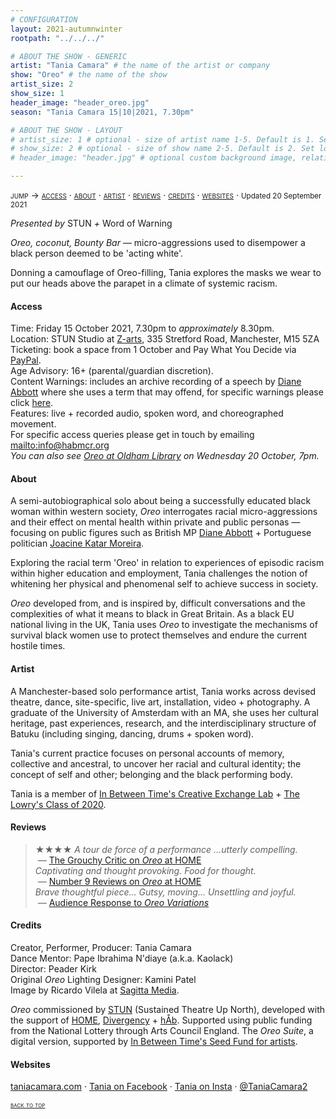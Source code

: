 ```yaml
---
# CONFIGURATION
layout: 2021-autumnwinter
rootpath: "../../../"

# ABOUT THE SHOW - GENERIC
artist: "Tania Camara" # the name of the artist or company
show: "Oreo" # the name of the show
artist_size: 2
show_size: 1
header_image: "header_oreo.jpg"    
season: "Tania Camara 15|10|2021, 7.30pm"

# ABOUT THE SHOW - LAYOUT
# artist_size: 1 # optional - size of artist name 1-5. Default is 1. Set longer names to lower values
# show_size: 2 # optional - size of show name 2-5. Default is 2. Set longer names to lower values
# header_image: "header.jpg" # optional custom background image, relative to current page

---
```

<span style='font-variant: small-caps'>jump → [access](/current/2021/oreo/#access) · [about](/current/2021/oreo/#about) · [artist](/current/2021/oreo/#artist) · [reviews](/current/2021/oreo/#reviews) · [credits](/current/2021/oreo/#credits) · [websites](/current/2021/oreo/#websites)</span> · <small>Updated 20 September 2021</small>         
         
*Presented by* STUN *+* Word of Warning        
         
*Oreo, coconut, Bounty Bar* — micro-aggressions used to disempower a black person deemed to be 'acting white'.        
        
Donning a camouflage of Oreo-filling, Tania explores the masks we wear to put our heads above the parapet in a climate of systemic racism.       
         
#### Access         
Time: Friday 15 October 2021, 7.30pm to *approximately* 8.30pm.<br>Location: STUN Studio at <a href="https://www.z-arts.org/about-us/getting-here" target="_blank">Z-arts</a>, 335 Stretford Road, Manchester, M15 5ZA<br>Ticketing: book a space from 1 October and Pay What You Decide via <a href="http://paypal.me/warnmcr" target="_blank">PayPal</a>.<br>Age Advisory: 16+ (parental/guardian discretion).<br>Content Warnings: includes an archive recording of a speech by <a href="http://en.wikipedia.org/wiki/Diane_Abbott" target="_blank">Diane Abbott</a> where she uses a term that may offend, for specific warnings please click [here](/warnings).<br>Features: live + recorded audio, spoken word, and choreographed movement.<br>For specific access queries please get in touch by emailing <mailto:info@habmcr.org><br>*You can also see <a href="https://eventbrite.co.uk/e/oreo-tickets-168434685679" target="_blank">Oreo at Oldham Library</a> on Wednesday 20 October, 7pm.*         
         
#### About         
A semi-autobiographical solo about being a successfully educated black woman within western society, *Oreo* interrogates racial micro-aggressions and their effect on mental health within private and public personas — focusing on public figures such as British MP <a href="http://en.wikipedia.org/wiki/Diane_Abbott" target="_blank">Diane Abbott</a> + Portuguese politician <a href="http://en.wikipedia.org/wiki/Joacine_Katar_Moreira" target="_blank">Joacine Katar Moreira</a>.        
        
Exploring the racial term 'Oreo' in relation to experiences of episodic racism within higher education and employment, Tania challenges the notion of whitening her physical and phenomenal self to achieve success in society.        
         
*Oreo* developed from, and is inspired by, difficult conversations and the complexities of what it means to black in Great Britain. As a black EU national living in the UK, Tania uses *Oreo* to investigate the mechanisms of survival black women use to protect themselves and endure the current hostile times.         
         
#### Artist          
A Manchester-based solo performance artist, Tania works across devised theatre, dance, site-specific, live art, installation, video + photography. A graduate of the University of Amsterdam with an MA, she uses her cultural heritage, past experiences, research, and the interdisciplinary structure of Batuku (including singing, dancing, drums + spoken word).        
        
Tania's current practice focuses on personal accounts of memory, collective and ancestral, to uncover her racial and cultural identity; the concept of self and other; belonging and the black performing body.        
       
Tania is a member of <a href="http://inbetweentime.co.uk/creative-exchange-lab" target="_blank">In Between Time's Creative Exchange Lab</a> + <a href="http://thelowry.com/about-us/artist-development/class-of-programme" target="_blank">The Lowry's Class of 2020</a>.         
        
#### Reviews        
>★★★★ *A tour de force of a performance …utterly compelling.*<br>&nbsp;— <a href="http://www.thegrouchycritic.com/oreo-review" target="_blank">The Grouchy Critic on *Oreo* at HOME</a><br>*Captivating and thought provoking. Food for thought.*<br>&nbsp;— <a href="http://number9reviews.blogspot.com/2020/01/theatre-review-oreo-home-manchester.html" target="_blank">Number 9 Reviews on *Oreo* at HOME</a><br>*Brave thoughtful piece… Gutsy, moving… Unsettling and joyful.*<br>&nbsp;— [Audience Response to *Oreo Variations*](/archive/2020-spring/camara)         
         
#### Credits          
Creator, Performer, Producer: Tania Camara<br>Dance Mentor: Pape Ibrahima N'diaye (a.k.a. Kaolack)<br>Director: Peader Kirk<br>Original *Oreo* Lighting Designer: Kamini Patel<br>Image by Ricardo Vilela at <a href="http://sagittamedia.co.uk/site2" target="_blank">Sagitta Media</a>.       
         
*Oreo* commissioned by <a href="http://stunlive.com" target="_blank">STUN</a> (Sustained Theatre Up North), developed with the support of <a href="http://homemcr.org/article/push-2020-commissions" target="_blank">HOME</a>, <a href="http://divergencymcr.org" target="_blank">Divergency</a> + [hÅb](/hab). Supported using public funding from the National Lottery through Arts Council England. The *Oreo Suite*, a digital version, supported by <a href="http://inbetweentime.co.uk" target="_blank">In Between Time's Seed Fund for artists</a>.         
       
#### Websites         
<a href="http://taniacamara.com" target="_blank">taniacamara.com</a> · <a href="http://www.facebook.com/TaniaCamara.Performance.Artist" target="_blank">Tania on Facebook</a> · <a href="http://instagram.com/taniacamara20" target="_blank">Tania on Insta</a> · <a href="http://twitter.com/TaniaCamara2" target="_blank">@TaniaCamara2</a>             
        
<small><span style='font-variant: small-caps'>[back to top](/current/2021/oreo)</span></small>
